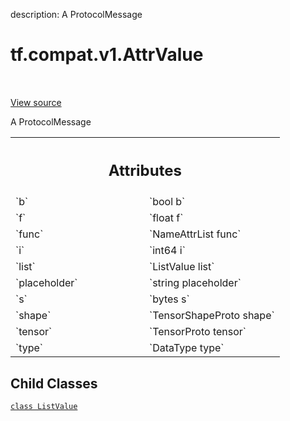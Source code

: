 description: A ProtocolMessage

<div itemscope itemtype="http://developers.google.com/ReferenceObject">
<meta itemprop="name" content="tf.compat.v1.AttrValue" />
<meta itemprop="path" content="Stable" />
<meta itemprop="property" content="ListValue"/>
</div>

# tf.compat.v1.AttrValue

<!-- Insert buttons and diff -->

<table class="tfo-notebook-buttons tfo-api nocontent" align="left">

</table>

<a target="_blank" href="/code/stable/tensorflow/core/framework/attr_value.proto">View source</a>



A ProtocolMessage

<!-- Placeholder for "Used in" -->




<!-- Tabular view -->
 <table class="responsive fixed orange">
<colgroup><col width="214px"><col></colgroup>
<tr><th colspan="2"><h2 class="add-link">Attributes</h2></th></tr>

<tr>
<td>
`b`
</td>
<td>
`bool b`
</td>
</tr><tr>
<td>
`f`
</td>
<td>
`float f`
</td>
</tr><tr>
<td>
`func`
</td>
<td>
`NameAttrList func`
</td>
</tr><tr>
<td>
`i`
</td>
<td>
`int64 i`
</td>
</tr><tr>
<td>
`list`
</td>
<td>
`ListValue list`
</td>
</tr><tr>
<td>
`placeholder`
</td>
<td>
`string placeholder`
</td>
</tr><tr>
<td>
`s`
</td>
<td>
`bytes s`
</td>
</tr><tr>
<td>
`shape`
</td>
<td>
`TensorShapeProto shape`
</td>
</tr><tr>
<td>
`tensor`
</td>
<td>
`TensorProto tensor`
</td>
</tr><tr>
<td>
`type`
</td>
<td>
`DataType type`
</td>
</tr>
</table>



## Child Classes
[`class ListValue`](../../../tf/compat/v1/AttrValue/ListValue.md)

